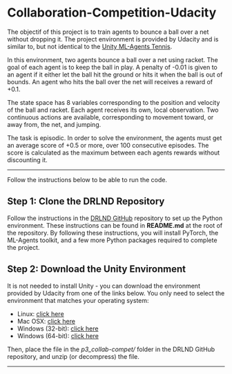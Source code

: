 # Collaboration-Competition-Udacity
The objectif of this project is to train agents to bounce a ball over a net without dropping it.
The project environment is provided by Udacity and is similar to, but not identical to the [Unity ML-Agents Tennis](https://github.com/Unity-Technologies/ml-agents/blob/master/docs/Learning-Environment-Examples.md#tennis).

In this environment, two agents bounce a ball over a net using racket. The goal of each agent is to keep the ball in play. A penalty of -0.01 is given to an agent if it either let the ball hit the ground or hits it when the ball is out of bounds. An agent who hits the ball over the net will receives a reward of +0.1.

The state space has 8 variables corresponding to the position and velocity of the ball and racket. Each agent receives its own, local observation. Two continuous actions are available, corresponding to movement toward, or away from, the net, and jumping.

The task is episodic. In order to solve the environment, the agents must get an average score of +0.5 or more, over 100 consecutive episodes. The score is calculated as the maximum between each agents rewards without discounting it.

------

Follow the instructions below to be able to run the code.

## Step 1: Clone the DRLND Repository
Follow the instructions in the [DRLND GitHub](https://github.com/udacity/deep-reinforcement-learning#dependencies) repository to set up the Python environment. These instructions can be found in **README.md** at the root of the repository. By following these instructions, you will install PyTorch, the ML-Agents toolkit, and a few more Python packages required to complete the project.

## Step 2: Download the Unity Environment
It is not needed to install Unity - you can download the environment provided by Udacity from one of the links below. You only need to select the environment that matches your operating system:

  * Linux: [click here](https://s3-us-west-1.amazonaws.com/udacity-drlnd/P3/Tennis/Tennis_Linux.zip)
  * Mac OSX: [click here](https://s3-us-west-1.amazonaws.com/udacity-drlnd/P3/Tennis/Tennis.app.zip)
  * Windows (32-bit): [click here](https://s3-us-west-1.amazonaws.com/udacity-drlnd/P3/Tennis/Tennis_Windows_x86.zip)
  * Windows (64-bit): [click here](https://s3-us-west-1.amazonaws.com/udacity-drlnd/P3/Tennis/Tennis_Windows_x86_64.zip)
  
Then, place the file in the _p3_collab-compet/_ folder in the DRLND GitHub repository, and unzip (or decompress) the file.

------

